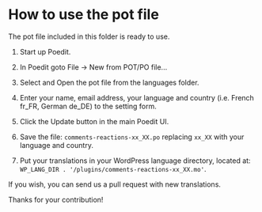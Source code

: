 # How to use the pot file

The pot file included in this folder is ready to use.

1. Start up Poedit.

1. In Poedit goto File -> New from POT/PO file...

1. Select and Open the pot file from the languages folder.

1. Enter your name, email address, your language and country (i.e. French fr_FR, German de_DE) to the setting form.

1. Click the Update button in the main Poedit UI.

1. Save the file: `comments-reactions-xx_XX.po` replacing `xx_XX` with your language and country.

1. Put your translations in your WordPress language directory, located at: `WP_LANG_DIR . '/plugins/comments-reactions-xx_XX.mo'`.

If you wish, you can send us a pull request with new translations.

Thanks for your contribution!
